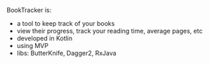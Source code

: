 BookTracker is:
- a tool to keep track of your books
- view their progress, track your reading time, average pages, etc
- developed in Kotlin
- using MVP
- libs: ButterKnife, Dagger2, RxJava